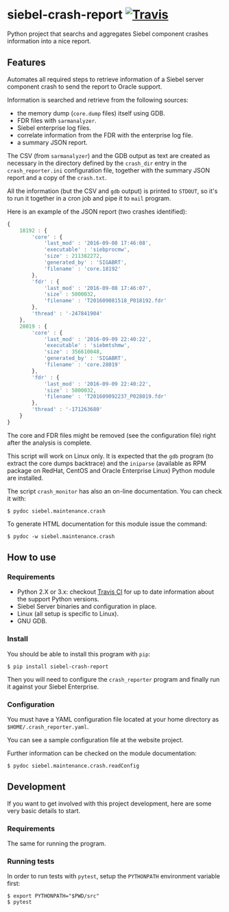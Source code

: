 # siebel-crash-report [![Travis](https://img.shields.io/travis/glasswalk3r/siebel-crash-report.svg)](https://travis-ci.org/glasswalk3r/siebel-crash-report/branches)
Python project that searchs and aggregates Siebel component crashes information
into a nice report.

## Features

Automates all required steps to retrieve information of a Siebel server
component crash to send the report to Oracle support.

Information is searched and retrieve from the following sources:

- the memory dump (`core.dump` files) itself using GDB.
- FDR files with `sarmanalyzer`.
- Siebel enterprise log files.
- correlate information from the FDR with the enterprise log file.
- a summary JSON report.

The CSV (from `sarmanalyzer`) and the GDB output as text are created as
necessary in the directory defined by the `crash_dir` entry in the
`crash_reporter.ini` configuration file, together with the summary JSON report
and a copy of the `crash.txt`.

All the information (but the CSV and `gdb` output) is printed to `STDOUT`, so
it's to run it together in a cron job and pipe it to `mail` program.

Here is an example of the JSON report (two crashes identified):

```javascript
{
	18192 : {
		'core' : {
			'last_mod' : '2016-09-08 17:46:08',
			'executable' : 'siebprocmw',
			'size' : 211382272,
			'generated_by' : 'SIGABRT',
			'filename' : 'core.18192'
		},
		'fdr' : {
			'last_mod' : '2016-09-08 17:46:07',
			'size' : 5000032,
			'filename' : 'T201609081518_P018192.fdr'
		},
		'thread' : '-247841904'
	},
	28019 : {
		'core' : {
			'last_mod' : '2016-09-09 22:40:22',
			'executable' : 'siebmtshmw',
			'size' : 356610048,
			'generated_by' : 'SIGABRT',
			'filename' : 'core.28019'
		},
		'fdr' : {
			'last_mod' : '2016-09-09 22:40:22',
			'size' : 5000032,
			'filename' : 'T201609092237_P028019.fdr'
		},
		'thread' : '-171263680'
	}
}
```

The core and FDR files might be removed (see the configuration file) right after
the analysis is complete.

This script will work on Linux only. It is expected that the `gdb` program (to
extract the core dumps backtrace) and the `iniparse` (available as RPM package
on RedHat, CentOS and Oracle Enterprise Linux) Python module are installed.

The script `crash_monitor` has also an on-line documentation. You can check it
with:

```
$ pydoc siebel.maintenance.crash
```

To generate HTML documentation for this module issue the command:

```
$ pydoc -w siebel.maintenance.crash
```

## How to use

### Requirements

 - Python 2.X or 3.x: checkout
 [Travis CI](https://travis-ci.org/glasswalk3r/siebel-crash-report/branches) for
 up to date information about the support Python versions.
 - Siebel Server binaries and configuration in place.
 - Linux (all setup is specific to Linux).
 - GNU GDB.

### Install

You should be able to install this program with `pip`:

```
$ pip install siebel-crash-report
```

Then you will need to configure the `crash_reporter` program and finally run it
against your Siebel Enterprise.

### Configuration

You must have a YAML configuration file located at your home directory as
`$HOME/.crash_reporter.yaml`.

You can see a sample configuration file at the website project.

Further information can be checked on the module documentation:

```
$ pydoc siebel.maintenance.crash.readConfig
```

## Development

If you want to get involved with this project development, here are some very
basic details to start.

### Requirements

The same for running the program.

### Running tests

In order to run tests with `pytest`, setup the `PYTHONPATH` environment
variable first:

```
$ export PYTHONPATH="$PWD/src"
$ pytest
```
